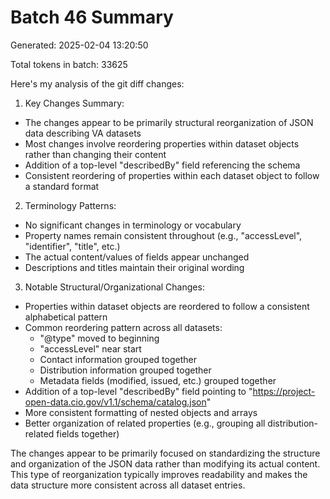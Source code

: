 # Batch 46 Summary

Generated: 2025-02-04 13:20:50

Total tokens in batch: 33625

Here's my analysis of the git diff changes:

1. Key Changes Summary:
- The changes appear to be primarily structural reorganization of JSON data describing VA datasets
- Most changes involve reordering properties within dataset objects rather than changing their content
- Addition of a top-level "describedBy" field referencing the schema
- Consistent reordering of properties within each dataset object to follow a standard format

2. Terminology Patterns:
- No significant changes in terminology or vocabulary
- Property names remain consistent throughout (e.g., "accessLevel", "identifier", "title", etc.)
- The actual content/values of fields appear unchanged
- Descriptions and titles maintain their original wording

3. Notable Structural/Organizational Changes:
- Properties within dataset objects are reordered to follow a consistent alphabetical pattern
- Common reordering pattern across all datasets:
  - "@type" moved to beginning
  - "accessLevel" near start
  - Contact information grouped together
  - Distribution information grouped together
  - Metadata fields (modified, issued, etc.) grouped together
- Addition of a top-level "describedBy" field pointing to "https://project-open-data.cio.gov/v1.1/schema/catalog.json"
- More consistent formatting of nested objects and arrays
- Better organization of related properties (e.g., grouping all distribution-related fields together)

The changes appear to be primarily focused on standardizing the structure and organization of the JSON data rather than modifying its actual content. This type of reorganization typically improves readability and makes the data structure more consistent across all dataset entries.
